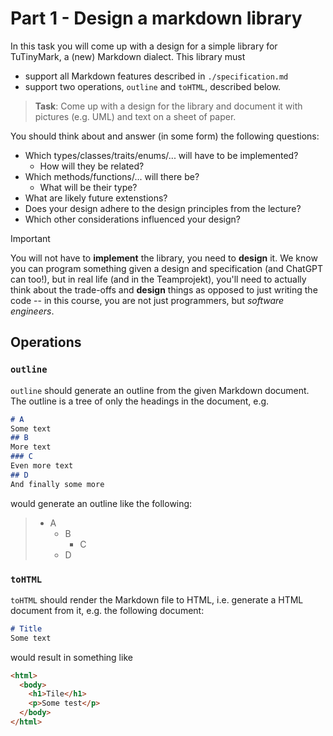 # Part 1 - Design a markdown library

In this task you will come up with a design for a simple library for TuTinyMark, a (new) Markdown dialect.
This library must
- support all Markdown features described in `./specification.md`
- support two operations, `outline` and `toHTML`, described below.

> **Task**: Come up with a design for the library and document it with
> pictures (e.g. UML) and text on a sheet of paper.

You should think about and answer (in some form) the following questions:
- Which types/classes/traits/enums/... will have to be implemented?
  - How will they be related?
- Which methods/functions/... will there be?
  - What will be their type?
- What are likely future extenstions?
- Does your design adhere to the design principles from the lecture?
- Which other considerations influenced your design?

> [!Important]
> You will not have to **implement** the library, you need to **design** it.
> We know you can program something given a design and specification (and ChatGPT can too!), but in real life (and in the Teamprojekt),
> you'll need to actually think about the trade-offs and **design** things as opposed to just writing the code
> -- in this course, you are not just programmers, but _software engineers_.

## Operations

### `outline`

`outline` should generate an outline from the given Markdown document.
The outline is a tree of only the headings in the document, e.g.

```md
# A
Some text
## B
More text
### C
Even more text
## D
And finally some more
```

would generate an outline like the following:

> - A
>   - B
>     - C
>   - D

### `toHTML`

`toHTML` should render the Markdown file to HTML, i.e. generate a HTML document from it,
e.g. the following document:

```md
# Title
Some text
```

would result in something like

```html
<html>
  <body>
    <h1>Tile</h1>
    <p>Some test</p>
  </body>
</html>
```
